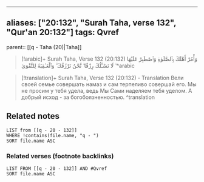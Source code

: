 
---
aliases: ["20:132", "Surah Taha, verse 132", "Qur'an 20:132"]
tags: Qvref
---

parent:: [[q - Taha (20)|Taha]]

> [!arabic]+ Surah Taha, Verse 132 (20:132)
> <span class="quran-arabic">وَأْمُرْ أَهْلَكَ بِٱلصَّلَوٰةِ وَٱصْطَبِرْ عَلَيْهَا ۖ لَا نَسْـَٔلُكَ رِزْقًا ۖ نَّحْنُ نَرْزُقُكَ ۗ وَٱلْعَـٰقِبَةُ لِلتَّقْوَىٰ</span>
^arabic

> [!translation]+ Surah Taha, Verse 132 (20:132) - Translation
> Вели своей семье совершать намаз и сам терпеливо совершай его. Мы не просим у тебя удела, ведь Мы Сами наделяем тебя уделом. А добрый исход - за богобоязненностью.
^translation



## Related notes
```dataview
LIST from [[q - 20 - 132]]
WHERE !contains(file.name, "q - ")
SORT file.name ASC
```

### Related verses (footnote backlinks)
```dataview
LIST FROM [[q - 20 - 132]] AND #Qvref
SORT file.name ASC
```

